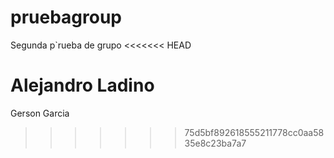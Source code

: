 pruebagroup
===========

Segunda p`rueba de grupo
<<<<<<< HEAD




Alejandro Ladino
=======
Gerson Garcia 
>>>>>>> 75d5bf892618555211778cc0aa5835e8c23ba7a7
